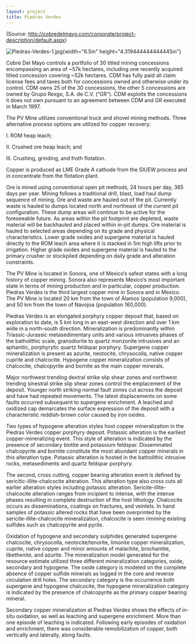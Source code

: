 ```yaml
---
layout: project
title: Piedras Verdes
---
```

(Source:
http://cobredelmayo.com/corporate/project-description/default.aspx)

![Piedras-Verdes-1.jpg](media/image01.jpg){width="6.5in"
height="4.319444444444445in"}

Cobre Del Mayo controls a portfolio of 30 titled mining concessions
encompassing an area of \~57k hectares, including one recently acquired
titled concession covering \~52k hectares. CDM has fully paid all claim
license fees and taxes both for concessions owned and otherwise under
its control. CDM owns 25 of the 30 concessions, the other 5 concessions
are owned by Grupo Rexgo, S.A. de C.V. (“GR”). CDM exploits the
concessions it does not own pursuant to an agreement between CDM and GR
executed in March 1997.

The PV Mine utilizes conventional truck and shovel mining methods. Three
alternative process options are utilized for copper recovery:

I.  ROM heap leach;

II. Crushed ore heap leach; and

III. Crushing, grinding, and froth flotation.

Copper is produced as LME Grade A cathode from the SX/EW process and in
concentrate from the flotation plant.

Ore is mined using conventional open pit methods, 24 hours per day, 365
days per year. Mining follows a traditional drill, blast, load haul dump
sequence of mining. Ore and waste are hauled out of the pit. Currently
waste is hauled to dumps located north and northeast of the current pit
configuration. These dump areas will continue to be active for the
foreseeable future. As areas within the pit footprint are depleted,
waste material will be backhauled and placed within in-pit dumps. Ore
material is hauled to selected areas depending on its grade and physical
characteristics. Lower grade oxides and supergene material is hauled
directly to the ROM leach area where it is stacked in 5m high lifts
prior to irrigation. Higher grade oxides and supergene material is
hauled to the primary crusher or stockpiled depending on daily grade and
alteration constraints.

The PV Mine is located in Sonora, one of Mexico’s safest states with a
long history of copper mining. Sonora also represents Mexico’s most
important state in terms of mining production and in particular, copper
production. Piedras Verdes is the third largest copper mine in Sonora
and in Mexico. The PV Mine is located 20 km from the town of Álamos
(population 9,000), and 50 km from the town of Navojoa (population
160,000).

Piedras Verdes is an elongated porphyry copper deposit that, based on
exploration to date, is 5 km long in an east-west direction and over 1
km wide in a north-south direction. Mineralization is predominantly
within Triassic-Jurassic metasedimentary units and various intrusives
phases of the batholithic scale, granodiorite to quartz monzonite
intrusives and an aphanitic, porphyrytic quartz feldspar porphyry.
Supergene copper mineralization is present as azurite, neotocite,
chrysocolla, native copper cuprite and chalcocite. Hypogene copper
mineralization consists of chalcocite, chalcopyrite and bornite as the
main copper minerals.

Major northwest trending dextral strike slip shear zones and northwest
trending sinestral strike slip shear zones control the emplacement of
the deposit. Younger north striking normal fault zones cut across the
deposit and have had repeated movements. The latest displacements on
some faults occurred subsequent to supergene enrichment. A leached and
oxidized cap demarcates the surface expression of the deposit with a
characteristic reddish-brown color caused by iron oxides.

Two types of hypogene alteration styles host copper mineralization in
the Piedras Verdes copper porphyry deposit. Potassic alteration is the
earliest copper-mineralizing event. This style of alteration is
indicated by the presence of secondary biotite and potassium feldspar.
Disseminated chalcopyrite and bornite constitute the most abundant
copper minerals in this alteration type. Potassic alteration is hosted
in the batholithic intrusive rocks, metasediments and quartz feldspar
porphyry.

The second, cross cutting, copper bearing alteration event is defined by
sericitic-illite-chalcocite alteration. This alteration type also cross
cuts all earlier alteration styles including potassic alteration.
Sericite-illite-chalcocite alteration ranges from incipient to intense,
with the intense phases resulting in complete destruction of the host
lithology. Chalcocite occurs as disseminations, coatings on fractures,
and veinlets. In hand samples of potassic altered rocks that have been
overprinted by the sericite-illite-chalcocite mineralization, chalcocite
is seen rimming existing sulfides such as chalcopyrite and pyrite.

Oxidation of hypogene and secondary sulphides generated supergene
chalcocite, chrysocolla, neotocite/tenorite, limonite copper
mineralization, cuprite, native copper and minor amounts of malachite,
brochantite, libethenite, and azurite. The mineralization model
generated for the resource estimate utilized three different
mineralization categories, oxide, secondary and hypogene. The oxide
category is modeled on the complete absence of copper sulfide minerals
as logged in the core and reverse circulation drill holes. The secondary
category is the occurrence both supergene and hypogene chalcocite, the
hypogene mineralization category is indicated by the presence of
chalcopyrite as the primary copper bearing mineral.

Secondary copper mineralization at Piedras Verdes shows the effects of
in-situ oxidation, as well as leaching and supergene enrichment. More
than one episode of leaching is indicated. Following early episodes of
oxidation and enrichment, there was considerable remobilization of
copper, both vertically and laterally, along faults.
